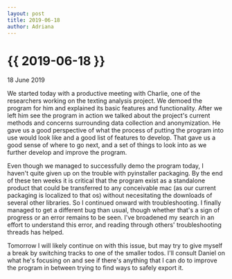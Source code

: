 ```yaml
---
layout: post
title: 2019-06-18
author: Adriana
---
```


{{ 2019-06-18 }}
================

<p class="meta">18 June 2019</p>

We started today with a productive meeting with Charlie, one of the researchers working on the texting analysis project. We demoed the program for him and explained its basic features and functionality. After we left him see the program in action we talked about the project's current methods and concerns surrounding data collection and anonymization. He gave us a good perspective of what the process of putting the program into use would look like and a good list of features to develop. That gave us a good sense of where to go next, and a set of things to look into as we further develop and improve the program.

Even though we managed to successfully demo the program today, I haven't quite given up on the trouble with pyinstaller packaging. By the end of these ten weeks it is critical that the program exist as a standalone product that could be transferred to any conceivable mac (as our current packaging is localized to that os) without necesitating the downloads of several other libraries. So I continued onward with troubleshooting. I finally managed to get a different bug than usual, though whether that's a sign of progress or an error remains to be seen. I've broadened my search in an effort to understand this error, and reading through others' troubleshooting threads has helped.

Tomorrow I will likely continue on with this issue, but may try to give myself a break by switching tracks to one of the smaller todos. I'll consult Daniel on what he's focusing on and see if there's anything that I can do to improve the program in between trying to find ways to safely export it.
